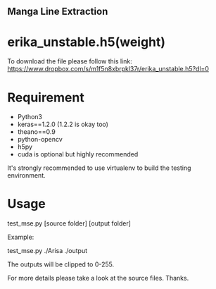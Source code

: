 Manga Line Extraction
--------------

# erika_unstable.h5(weight)

To download the file please follow this link:
https://www.dropbox.com/s/m1f5n8xbrpkl37r/erika_unstable.h5?dl=0

# Requirement

+  Python3
+  keras==1.2.0 (1.2.2 is okay too)
+  theano==0.9
+  python-opencv
+  h5py
+  cuda is optional but highly recommended

It's strongly recommended to use virtualenv to build the testing environment.


# Usage

test_mse.py [source folder] [output folder]

Example:

test_mse.py ./Arisa ./output

The outputs will be clipped to 0-255.

For more details please take a look at the source files. Thanks.

